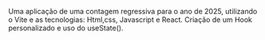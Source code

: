 Uma aplicação de uma contagem regressiva para o ano de 2025, utilizando o Vite e as tecnologias: Html,css, Javascript e React. Criação de um Hook personalizado e uso do useState().
 
